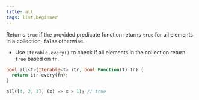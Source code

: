 ```yaml
---
title: all
tags: list,beginner
---
```


Returns `true` if the provided predicate function returns `true` for all elements in a collection, `false` otherwise.

- Use `Iterable.every()` to check if all elements in the collection return `true` based on `fn`.

```dart
bool all<T>(Iterable<T> itr, bool Function(T) fn) {
  return itr.every(fn);
}
```

```dart
all([4, 2, 3], (x) => x > 1); // true
```
